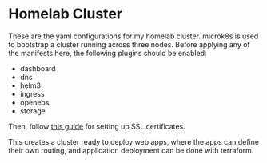 # Homelab Cluster

These are the yaml configurations for my homelab cluster. microk8s is used to
bootstrap a cluster running across three nodes. Before applying any of the
manifests here, the following plugins should be enabled:

- dashboard
- dns
- helm3
- ingress
- openebs
- storage

Then, follow
[this guide](https://www.madalin.me/wpk8s/2021/050/microk8s-letsencrypt-cert-manager-https.html)
for setting up SSL certificates.

This creates a cluster ready to deploy web apps, where the apps can define
their own routing, and application deployment can be done with terraform.
